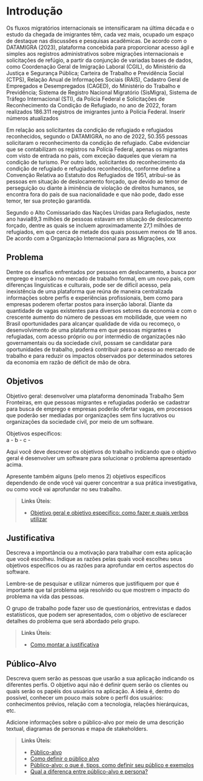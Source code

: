 # Introdução

Os fluxos migratórios internacionais se intensificaram na última década e o estudo da chegada de imigrantes têm, cada vez mais, ocupado um espaço de destaque nas discussões e pesquisas acadêmicas. De acordo com o DATAMIGRA (2023), plataforma concebida para proporcionar acesso ágil e simples aos registros administrativos sobre migrações internacionais e
solicitações de refúgio, a partir da conjunção de variadas bases de dados, como Coordenação Geral de Imigração Laboral (CGIL), do Ministério da Justiça e Segurança Pública; Carteira de Trabalho e Previdência Social (CTPS), Relação Anual de Informações Sociais (RAIS), Cadastro Geral de Empregados e Desempregados (CAGED), do Ministério do Trabalho e Previdência;
Sistema de Registro Nacional Migratório (SisMigra), Sistema de Tráfego Internacional (STI), da Polícia Federal e Solicitações de Reconhecimento da Condição de Refugiado, no ano de 2022, foram realizados 186.311 registros de imigrantes junto à Polícia Federal. Inserir números atualizados

Em relação aos solicitantes da condição de refugiado e refugiados reconhecidos, segundo o DATAMIGRA, no ano de 2022, 50.355 pessoas solicitaram o reconhecimento da condição de refugiado. Cabe evidenciar que se contabilizam os registros na Polícia Federal, apenas os migrantes com visto de entrada no país, com exceção daqueles que vieram na condição
de turismo. Por outro lado, solicitantes do reconhecimento da condição de refugiado e refugiados reconhecidos, conforme define a Convenção Relativa ao Estatuto dos Refugiados de 1951, atribui-se às pessoas em situação de deslocamento forçado, que devido ao temor de perseguição ou diante à iminência de violação de direitos humanos, se encontra fora do país de sua
nacionalidade e que não pode, dado esse temor, ter sua proteção garantida. 

Segundo o Alto Comissariado das Nações Unidas para Refugiados, neste ano havia89,3 milhões de pessoas estavam em situação de deslocamento forçado, dentre as quais se incluem aproximadamente 27,1 milhões de refugiados, em que cerca de metade dos quais possuem menos de 18 anos. De acordo com a Organização Internacional para as Migrações, xxx

## Problema

Dentre os desafios enfrentados por pessoas em deslocamento, a busca por emprego e inserção no mercado de trabalho formal, em um novo país, com diferenças linguisticas e culturais, pode ser de difícil acesso, pela inexistência de uma plataforma que reúna de maneira centralizada informações sobre perfis e experiências profissionais, bem como para empresas poderem ofertar postos para inserção laboral. Diante da quantidade de vagas existentes para diversos setores da economia e com o crescente aumento do número de pessoas em mobilidade, que veem no Brasil oportunidades para alcançar qualidade de vida ou recomeço, o desenvolvimento de uma plataforma em que pessoas migrantes e refugiadas, com acesso próprio ou por intermédio de organizações não governamentais ou da sociedade civil, possam se candidatar para oportunidades de trabalho, poderá contribuir para o acesso ao mercado de trabalho e para reduzir os impactos observados por determinados setores da economia em razão de déficit de mão de obra. 

## Objetivos

Objetivo geral: desenvolver uma plataforma denominada Trabalho Sem Fronteiras, em que pessoas migrantes e refugiadas poderão se cadastrar para busca de emprego e empresas poderão ofertar vagas, em processos que poderão ser mediadas por organizações sem fins lucrativos ou organizações da sociedade civil, por meio de um software. 

Objetivos específicos:  
a - 
b - 
c - 

Aqui você deve descrever os objetivos do trabalho indicando que o objetivo geral é desenvolver um software para solucionar o problema apresentado acima. 

Apresente também alguns (pelo menos 2) objetivos específicos dependendo de onde você vai querer concentrar a sua prática investigativa, ou como você vai aprofundar no seu trabalho.
 
> **Links Úteis**:
> - [Objetivo geral e objetivo específico: como fazer e quais verbos utilizar](https://blog.mettzer.com/diferenca-entre-objetivo-geral-e-objetivo-especifico/)

## Justificativa

Descreva a importância ou a motivação para trabalhar com esta aplicação que você escolheu. Indique as razões pelas quais você escolheu seus objetivos específicos ou as razões para aprofundar em certos aspectos do software.

Lembre-se de pesquisar e utilizar números que justifiquem por que é importante que tal problema seja resolvido ou que mostrem o impacto do problema na vida das pessoas.

O grupo de trabalho pode fazer uso de questionários, entrevistas e dados estatísticos, que podem ser apresentados, com o objetivo de esclarecer detalhes do problema que será abordado pelo grupo.

> **Links Úteis**:
> - [Como montar a justificativa](https://guiadamonografia.com.br/como-montar-justificativa-do-tcc/)

## Público-Alvo

Descreva quem serão as pessoas que usarão a sua aplicação indicando os diferentes perfis. O objetivo aqui não é definir quem serão os clientes ou quais serão os papéis dos usuários na aplicação. A ideia é, dentro do possível, conhecer um pouco mais sobre o perfil dos usuários: conhecimentos prévios, relação com a tecnologia, relações hierárquicas, etc.

Adicione informações sobre o público-alvo por meio de uma descrição textual, diagramas de personas e mapa de stakeholders.

> **Links Úteis**:
> - [Público-alvo](https://blog.hotmart.com/pt-br/publico-alvo/)
> - [Como definir o público alvo](https://exame.com/pme/5-dicas-essenciais-para-definir-o-publico-alvo-do-seu-negocio/)
> - [Público-alvo: o que é, tipos, como definir seu público e exemplos](https://klickpages.com.br/blog/publico-alvo-o-que-e/)
> - [Qual a diferença entre público-alvo e persona?](https://rockcontent.com/blog/diferenca-publico-alvo-e-persona/)
